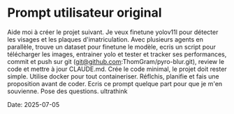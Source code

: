 # Prompt utilisateur original

Aide moi à créer le projet suivant. Je veux finetune yolov11l pour détecter les visages et les plaques d'imatriculation. Avec plusieurs agents en parallèle, trouve un dataset pour finetune le modèle, ecris un script pour télécharger les images, entrainer yolo et tester et tracker ses performances, commit et push sur git (git@github.com:ThomGram/pyro-blur.git), review le code et mettre à jour CLAUDE.md. Crée le code minimal, le projet doit rester simple. Utilise docker pour tout containeriser. Réflchis, planifie et fais une proposition avant de coder. Ecris ce prompt quelque part pour que je m'en souvienne. Pose des questions. ultrathink

Date: 2025-07-05